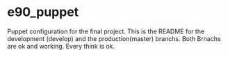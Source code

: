 e90_puppet
==========

Puppet configuration  for the final project.
This is the README for the development (develop) and the production(master) branchs.
Both Brnachs are ok and working.
Every think is ok.
